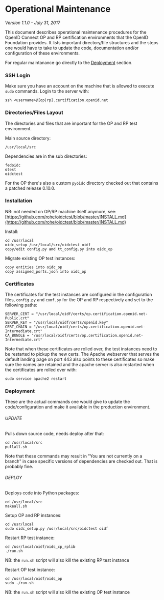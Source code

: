 # Operational Maintenance

*Version 1.1.0 - July 31, 2017*

This document describes operational maintenance procedures for the OpenID Connect OP and RP certification environments
that the OpenID Foundation provides. It lists important directory/file structures and the steps one would have to take
to update the code, documentation and/or configuration of these environments.

For regular maintanance go directly to the [Deployment](#deployment) section.

### SSH Login

Make sure you have an account on the machine that is allowed to execute `sudo` commands. Login to the server with:
````shell
ssh <username>@[op|rp].certification.openid.net
````

### Directories/Files Layout
The directories and files that are important for the OP and RP test environment.

Main source directory:
````
/usr/local/src
````

Dependencies are in the sub directories:
````
fedoidc
otest
oidctest
````

For the OP there's also a custom `pyoidc` directory checked out that contains a patched release 0.10.0.

### Installation

NB: not needed on OP/RP machine itself anymore, see:  
[https://github.com/rohe/oidctest/blob/master/INSTALL.md](https://github.com/rohe/oidctest/blob/master/INSTALL.md)

Install:
````
cd /usr/local
oidc_setup /usr/local/src/oidctest oidf
copy/edit config.py and tt_config.py into oidc_op
````

Migrate existing OP test instances:
````
copy entities into oidc_op
copy assigned_ports.json into oidc_op
````

### Certificates
The certificates for the test instances are configured in the configuration files, `config.py` and `conf.py` for the OP and RP respectively
and set to the following paths:
````
SERVER_CERT = "/usr/local/oidf/certs/op.certification.openid.net-Public.crt" 
SERVER_KEY = "/usr/local/oidf/certs/openid.key" 
CERT_CHAIN = "/usr/local/oidf/certs/op.certification.openid.net-Intermediate.crt"
CA_BUNDLE = "/usr/local/oidf/certs/op.certification.openid.net-Intermediate.crt"
````
Note that when these certificates are rolled over, the test instances need to be restarted to pickup the new certs.
The Apache webserver that serves the default landing page on port 443 also points to these certificates so make sure
the names are retained and the apache server is also restarted when the certificates are rolled over with:
````
sudo service apache2 restart
````

### Deployment
These are the actual commands one would give to update the code/configuration and make it available in the production environment.

###### UPDATE
Pulls down source code, needs deploy after that:
````	
cd /usr/local/src
pullall.sh
````

Note that these commands may result in "You are not currently on a branch" in case specific versions of dependencies are checked out.
That is probably fine.

###### DEPLOY
Deploys code into Python packages:
````
cd /usr/local/src
makeall.sh
````

Setup OP and RP instances:
````
cd /usr/local
sudo oidc_setup.py /usr/local/src/oidctest oidf
````

Restart RP test instance:
````
cd /usr/local/oidf/oidc_cp_rplib
./run.sh
````
NB: the `run.sh` script will also kill the existing RP test instance

Restart OP test instance:
````
cd /usr/local/oidf/oidc_op
sudo ./run.sh
````
NB: the `run.sh` script will also kill the existing OP test instance
